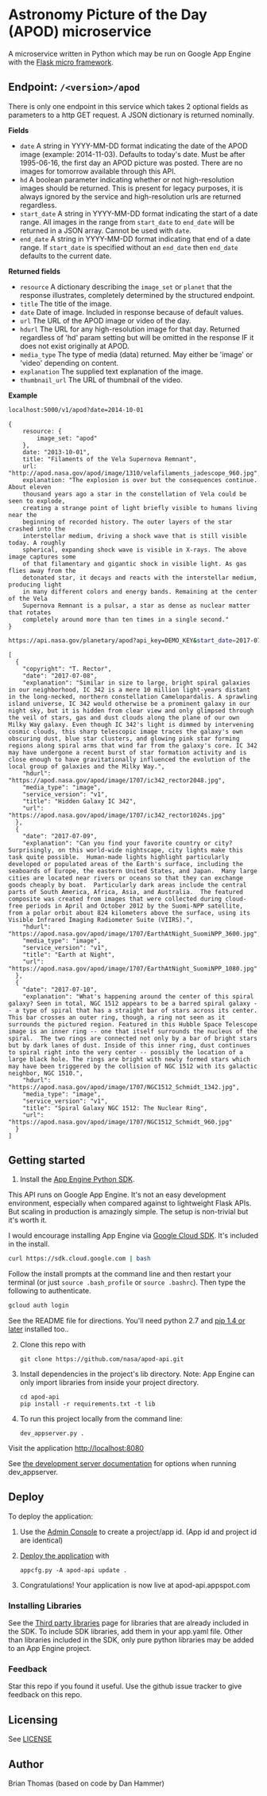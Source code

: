 # Astronomy Picture of the Day (APOD) microservice

A microservice written in Python which may be run on Google App 
Engine with the [Flask micro framework](http://flask.pocoo.org).


## Endpoint: `/<version>/apod`

There is only one endpoint in this service which takes 2 optional fields
as parameters to a http GET request. A JSON dictionary is returned nominally. 

**Fields**

- `date` A string in YYYY-MM-DD format indicating the date of the APOD image (example: 2014-11-03).  Defaults to today's date.  Must be after 1995-06-16, the first day an APOD picture was posted.  There are no images for tomorrow available through this API.
- `hd` A boolean parameter indicating whether or not high-resolution images should be returned. This is present for legacy purposes, it is always ignored by the service and high-resolution urls are returned regardless.
- `start_date` A string in YYYY-MM-DD format indicating the start of a date range. All images in the range from `start_date` to `end_date` will be returned in a JSON array. Cannot be used with `date`.
- `end_date` A string in YYYY-MM-DD format indicating that end of a date range. If `start_date` is specified without an `end_date` then `end_date` defaults to the current date.

**Returned fields**

- `resource` A dictionary describing the `image_set` or `planet` that the response illustrates, completely determined by the structured endpoint.
- `title` The title of the image.
- `date` Date of image. Included in response because of default values.
- `url` The URL of the APOD image or video of the day.
- `hdurl` The URL for any high-resolution image for that day. Returned regardless of 'hd' param setting but will be omitted in the response IF it does not exist originally at APOD.
- `media_type` The type of media (data) returned. May either be 'image' or 'video' depending on content.
- `explanation` The supplied text explanation of the image.
- `thumbnail_url` The URL of thumbnail of the video. 

**Example**

```bash
localhost:5000/v1/apod?date=2014-10-01
```

```jsoniq
{
    resource: {
        image_set: "apod"
    },
    date: "2013-10-01", 
    title: "Filaments of the Vela Supernova Remnant",
    url: "http://apod.nasa.gov/apod/image/1310/velafilaments_jadescope_960.jpg",
    explanation: "The explosion is over but the consequences continue. About eleven
    thousand years ago a star in the constellation of Vela could be seen to explode,
    creating a strange point of light briefly visible to humans living near the 
    beginning of recorded history. The outer layers of the star crashed into the 
    interstellar medium, driving a shock wave that is still visible today. A roughly 
    spherical, expanding shock wave is visible in X-rays. The above image captures some
    of that filamentary and gigantic shock in visible light. As gas flies away from the
    detonated star, it decays and reacts with the interstellar medium, producing light
    in many different colors and energy bands. Remaining at the center of the Vela
    Supernova Remnant is a pulsar, a star as dense as nuclear matter that rotates
    completely around more than ten times in a single second."
}
```


```bash
https://api.nasa.gov/planetary/apod?api_key=DEMO_KEY&start_date=2017-07-08&end_date=2017-07-10 
```


```jsoniq
[
  {
    "copyright": "T. Rector", 
    "date": "2017-07-08", 
    "explanation": "Similar in size to large, bright spiral galaxies in our neighborhood, IC 342 is a mere 10 million light-years distant in the long-necked, northern constellation Camelopardalis. A sprawling island universe, IC 342 would otherwise be a prominent galaxy in our night sky, but it is hidden from clear view and only glimpsed through the veil of stars, gas and dust clouds along the plane of our own Milky Way galaxy. Even though IC 342's light is dimmed by intervening cosmic clouds, this sharp telescopic image traces the galaxy's own obscuring dust, blue star clusters, and glowing pink star forming regions along spiral arms that wind far from the galaxy's core. IC 342 may have undergone a recent burst of star formation activity and is close enough to have gravitationally influenced the evolution of the local group of galaxies and the Milky Way.", 
    "hdurl": "https://apod.nasa.gov/apod/image/1707/ic342_rector2048.jpg", 
    "media_type": "image", 
    "service_version": "v1", 
    "title": "Hidden Galaxy IC 342", 
    "url": "https://apod.nasa.gov/apod/image/1707/ic342_rector1024s.jpg"
  }, 
  {
    "date": "2017-07-09", 
    "explanation": "Can you find your favorite country or city?  Surprisingly, on this world-wide nightscape, city lights make this task quite possible.  Human-made lights highlight particularly developed or populated areas of the Earth's surface, including the seaboards of Europe, the eastern United States, and Japan.  Many large cities are located near rivers or oceans so that they can exchange goods cheaply by boat.  Particularly dark areas include the central parts of South America, Africa, Asia, and Australia.  The featured composite was created from images that were collected during cloud-free periods in April and October 2012 by the Suomi-NPP satellite, from a polar orbit about 824 kilometers above the surface, using its Visible Infrared Imaging Radiometer Suite (VIIRS).", 
    "hdurl": "https://apod.nasa.gov/apod/image/1707/EarthAtNight_SuomiNPP_3600.jpg", 
    "media_type": "image", 
    "service_version": "v1", 
    "title": "Earth at Night", 
    "url": "https://apod.nasa.gov/apod/image/1707/EarthAtNight_SuomiNPP_1080.jpg"
  }, 
  {
    "date": "2017-07-10", 
    "explanation": "What's happening around the center of this spiral galaxy? Seen in total, NGC 1512 appears to be a barred spiral galaxy -- a type of spiral that has a straight bar of stars across its center.  This bar crosses an outer ring, though, a ring not seen as it surrounds the pictured region. Featured in this Hubble Space Telescope image is an inner ring -- one that itself surrounds the nucleus of the spiral.  The two rings are connected not only by a bar of bright stars but by dark lanes of dust. Inside of this inner ring, dust continues to spiral right into the very center -- possibly the location of a large black hole. The rings are bright with newly formed stars which may have been triggered by the collision of NGC 1512 with its galactic neighbor, NGC 1510.", 
    "hdurl": "https://apod.nasa.gov/apod/image/1707/NGC1512_Schmidt_1342.jpg", 
    "media_type": "image", 
    "service_version": "v1", 
    "title": "Spiral Galaxy NGC 1512: The Nuclear Ring", 
    "url": "https://apod.nasa.gov/apod/image/1707/NGC1512_Schmidt_960.jpg"
  }
]
```

## Getting started

1. Install the [App Engine Python SDK](https://developers.google.com/appengine/downloads).

This API runs on Google App Engine.  It's not an easy development environment, especially when compared against to lightweight Flask APIs.  But scaling in production is amazingly simple.  The setup is non-trivial but it's worth it.  

I would encourage installing App Engine via [Google Cloud SDK](https://cloud.google.com/sdk/).  It's included in the install.
```bash
curl https://sdk.cloud.google.com | bash
```
Follow the install prompts at the command line and then restart your terminal (or just `source .bash_profile` or `source .bashrc`).  Then type the following to authenticate.
```bash
gcloud auth login
```

See the README file for directions. 
You'll need python 2.7 and [pip 1.4 or later](http://www.pip-installer.org/en/latest/installing.html) installed too..

2. Clone this repo with

   ```
   git clone https://github.com/nasa/apod-api.git
   ```

3. Install dependencies in the project's lib directory.
   Note: App Engine can only import libraries from inside your project directory.

   ```
   cd apod-api
   pip install -r requirements.txt -t lib
   ```

4. To run this project locally from the command line:

   ```
   dev_appserver.py .
   ```

Visit the application [http://localhost:8080](http://localhost:8080)

See [the development server documentation](https://developers.google.com/appengine/docs/python/tools/devserver)
for options when running dev_appserver.

## Deploy

To deploy the application:

1. Use the [Admin Console](https://appengine.google.com) to create a
   project/app id. (App id and project id are identical)
1. [Deploy the
   application](https://developers.google.com/appengine/docs/python/tools/uploadinganapp) with

   ```
   appcfg.py -A apod-api update .
   ```
1. Congratulations!  Your application is now live at apod-api.appspot.com

### Installing Libraries
See the [Third party
libraries](https://developers.google.com/appengine/docs/python/tools/libraries27)
page for libraries that are already included in the SDK.  To include SDK
libraries, add them in your app.yaml file. Other than libraries included in
the SDK, only pure python libraries may be added to an App Engine project.

### Feedback
Star this repo if you found it useful. Use the github issue tracker to give
feedback on this repo.

## Licensing
See [LICENSE](LICENSE)

## Author
Brian Thomas (based on code by Dan Hammer) 


